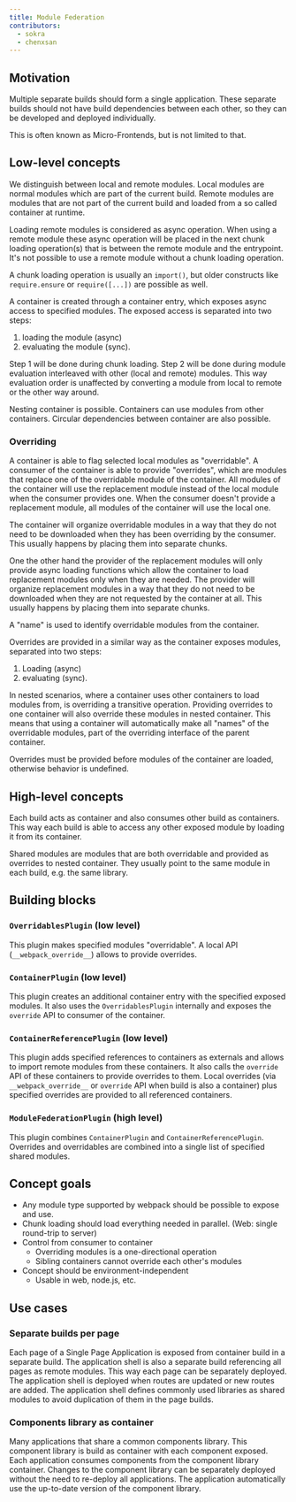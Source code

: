 ```yaml
---
title: Module Federation
contributors:
  - sokra
  - chenxsan
---
```


## Motivation

Multiple separate builds should form a single application. These separate builds should not have build dependencies between each other, so they can be developed and deployed individually.

This is often known as Micro-Frontends, but is not limited to that.

## Low-level concepts

We distinguish between local and remote modules. Local modules are normal modules which are part of the current build. Remote modules are modules that are not part of the current build and loaded from a so called container at runtime.

Loading remote modules is considered as async operation. When using a remote module these async operation will be placed in the next chunk loading operation(s) that is between the remote module and the entrypoint. It's not possible to use a remote module without a chunk loading operation.

A chunk loading operation is usually an `import()`, but older constructs like `require.ensure` or `require([...])` are possible as well.

A container is created through a container entry, which exposes async access to specified modules. The exposed access is separated into two steps:

1. loading the module (async)
2. evaluating the module (sync).

Step 1 will be done during chunk loading. Step 2 will be done during module evaluation interleaved with other (local and remote) modules. This way evaluation order is unaffected by converting a module from local to remote or the other way around.

Nesting container is possible. Containers can use modules from other containers. Circular dependencies between container are also possible.

### Overriding

A container is able to flag selected local modules as "overridable". A consumer of the container is able to provide "overrides", which are modules that replace one of the overridable module of the container. All modules of the container will use the replacement module instead of the local module when the consumer provides one. When the consumer doesn't provide a replacement module, all modules of the container will use the local one.

The container will organize overridable modules in a way that they do not need to be downloaded when they has been overriding by the consumer. This usually happens by placing them into separate chunks.

One the other hand the provider of the replacement modules will only provide async loading functions which allow the container to load replacement modules only when they are needed. The provider will organize replacement modules in a way that they do not need to be downloaded when they are not requested by the container at all. This usually happens by placing them into separate chunks.

A "name" is used to identify overridable modules from the container.

Overrides are provided in a similar way as the container exposes modules, separated into two steps:

1. Loading (async)
2. evaluating (sync).

In nested scenarios, where a container uses other containers to load modules from, is overriding a transitive operation. Providing overrides to one container will also override these modules in nested container. This means that using a container will automatically make all "names" of the overridable modules, part of the overriding interface of the parent container.

Overrides must be provided before modules of the container are loaded, otherwise behavior is undefined.

## High-level concepts

Each build acts as container and also consumes other build as containers. This way each build is able to access any other exposed module by loading it from its container.

Shared modules are modules that are both overridable and provided as overrides to nested container. They usually point to the same module in each build, e.g. the same library.

## Building blocks

### `OverridablesPlugin` (low level)

This plugin makes specified modules "overridable". A local API (`__webpack_override__`) allows to provide overrides.

### `ContainerPlugin` (low level)

This plugin creates an additional container entry with the specified exposed modules. It also uses the `OverridablesPlugin` internally and exposes the `override` API to consumer of the container.

### `ContainerReferencePlugin` (low level)

This plugin adds specified references to containers as externals and allows to import remote modules from these containers. It also calls the `override` API of these containers to provide overrides to them. Local overrides (via `__webpack_override__` or `override` API when build is also a container) plus specified overrides are provided to all referenced containers.

### `ModuleFederationPlugin` (high level)

This plugin combines `ContainerPlugin` and `ContainerReferencePlugin`. Overrides and overridables are combined into a single list of specified shared modules.

## Concept goals

- Any module type supported by webpack should be possible to expose and use.
- Chunk loading should load everything needed in parallel. (Web: single round-trip to server)
- Control from consumer to container
    - Overriding modules is a one-directional operation
    - Sibling containers cannot override each other's modules
- Concept should be environment-independent
    - Usable in web, node.js, etc.

## Use cases

### Separate builds per page

Each page of a Single Page Application is exposed from container build in a separate build. The application shell is also a separate build referencing all pages as remote modules. This way each page can be separately deployed. The application shell is deployed when routes are updated or new routes are added. The application shell defines commonly used libraries as shared modules to avoid duplication of them in the page builds.

### Components library as container

Many applications that share a common components library. This component library is build as container with each component exposed. Each application consumes components from the component library container.
Changes to the component library can be separately deployed without the need to re-deploy all applications. The application automatically use the up-to-date version of the component library.
